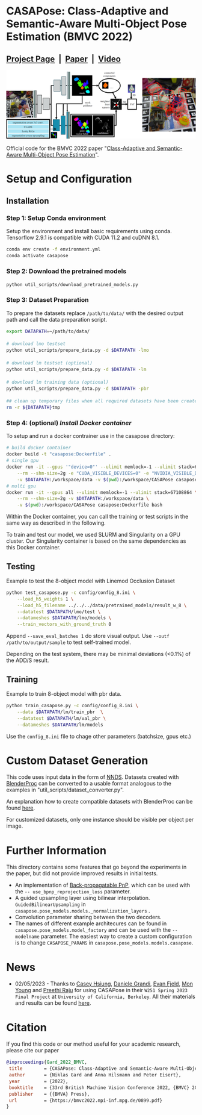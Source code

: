 # CASAPose: Class-Adaptive and Semantic-Aware Multi-Object Pose Estimation (BMVC 2022)

## [Project Page](https://bmvc2022.mpi-inf.mpg.de/899/) &nbsp;|&nbsp; [Paper](https://iphome.hhi.de/gard/papers/bmvc2022_gard_hilsmann_eisert.pdf) &nbsp;|&nbsp; [Video](https://youtu.be/MXn34Ye2T5k)

![alt text](data/images/teaser.jpg)

Official code for the BMVC 2022 paper "[Class-Adaptive and Semantic-Aware Multi-Object Pose Estimation](https://iphome.hhi.de/gard/papers/bmvc2022_gard_hilsmann_eisert.pdf)".

# Setup and Configuration

## Installation

### Step 1: Setup Conda environment

Setup the environment and install basic requirements using conda. Tensorflow 2.9.1 is compatible with CUDA 11.2 and cuDNN 8.1.

```bash
conda env create -f environment.yml
conda activate casapose
```

### Step 2: Download the pretrained models

```bash
python util_scripts/download_pretrained_models.py 
```

### Step 3: Dataset Preparation

To prepare the datasets replace `/path/to/data/` with the desired output path and call the data preparation script.

```bash
export DATAPATH=~/path/to/data/

# download lmo testset
python util_scripts/prepare_data.py -d $DATAPATH -lmo 

# download lm testset (optional)
python util_scripts/prepare_data.py -d $DATAPATH -lm 

# download lm training data (optional)
python util_scripts/prepare_data.py -d $DATAPATH -pbr

## clean up temporary files when all required datasets have been created correctly (optional) 
rm -r ${DATAPATH}tmp
```

### Step 4: (optional) *Install Docker container*

To setup and run a docker contrainer use in the casapose directory:

```bash
# build docker container
docker build -t "casapose:Dockerfile" .
# single gpu
docker run -it --gpus '"device=0"' --ulimit memlock=-1 --ulimit stack=67108864 \
    --rm --shm-size=2g -e "CUDA_VISIBLE_DEVICES=0" -e "NVIDIA_VISIBLE_DEVICES=0" \
    -v $DATAPATH:/workspace/data -v $(pwd):/workspace/CASAPose casapose:Dockerfile bash
# multi gpu
docker run -it --gpus all --ulimit memlock=-1 --ulimit stack=67108864 \
    --rm --shm-size=2g -v $DATAPATH:/workspace/data \
    -v $(pwd):/workspace/CASAPose casapose:Dockerfile bash
```

Within the Docker container, you can call the training or test scripts in the same way as described in the following.

To train and test our model, we used SLURM and Singularity on a GPU cluster. Our Singularity container is based on the same dependencies as this Docker container.

## Testing

Example to test the 8-object model with Linemod Occlusion Dataset

```bash
python test_casapose.py -c config/config_8.ini \
    --load_h5_weights 1 \
    --load_h5_filename ../../../data/pretrained_models/result_w_8 \
    --datatest $DATAPATH/lmo/test \
    --datameshes $DATAPATH/lmo/models \
    --train_vectors_with_ground_truth 0
```

Append `--save_eval_batches 1` do store visual output.
Use `--outf /path/to/output/sample` to test self-trained model.

Depending on the test system, there may be minimal deviations (<0.1%) of the ADD/S result.

## Training

Example to train 8-object model with pbr data.

```bash
python train_casapose.py -c config/config_8.ini \
    --data $DATAPATH/lm/train_pbr  \
    --datatest $DATAPATH/lm/val_pbr \
    --datameshes $DATAPATH/lm/models
```

Use the `config_8.ini` file to chage other parameters (batchsize, gpus etc.)

# Custom Dataset Generation

This code uses input data in the form of [NNDS](https://github.com/NVIDIA/Dataset_Synthesizer).
Datasets created with [BlenderProc](https://github.com/DLR-RM/BlenderProc) can be converted to a usable format analogous to the examples in "util_scripts/dataset_converter.py".

An explanation how to create compatible datasets with BlenderProc can be found [here](https://github.com/DLR-RM/BlenderProc/blob/3f40e88b72f272a1d3159849e651d690521f2aae/examples/datasets/bop_challenge/README.md).

For customized datasets, only one instance should be visible per object per image.

# Further Information

This directory contains some features that go beyond the experiments in the paper, but did not provide improved results in initial tests.

* An implementation of [Back-propagatable PnP](https://github.com/BoChenYS/BPnP), which can be used with the `-- use_bpnp_reprojection_loss` parameter.
* A guided upsampling layer using bilinear interpolation. `GuidedBilinearUpsampling` in `casapose.pose_models.models._normalization_layers` .
* Convolution parameter sharing between the two decoders.
* The names of different example architecures can be found in `casapose.pose_models.model_factory` and can be used with the `--modelname` parameter. The easiest way to create a custom configuration is to change `CASAPOSE_PARAMS` in `casapose.pose_models.models.casapose`.

# News

* 02/05/2023 - Thanks to [Casey Hsiung](https://github.com/hsiungc), [Daniele Grandi](https://github.com/grndnl), [Evan Fjeld](https://github.com/EvanFjeld), [Mon Young](https://github.com/mon203) and [Preethi Raju](https://github.com/preethir903) for using CASAPose in their `W251 Spring 2023 Final Project` at `University of California, Berkeley`. All their materials and results can be found [here](https://github.com/mon203/w251_final_project/tree/main).

# Citation

If you find this code or our method useful for your academic research, please cite our paper

```bibtex
@inproceedings{Gard_2022_BMVC,
 title        = {CASAPose: Class-Adaptive and Semantic-Aware Multi-Object Pose Estimation},
 author       = {Niklas Gard and Anna Hilsmann and Peter Eisert},
 year         = {2022},
 booktitle    = {33rd British Machine Vision Conference 2022, {BMVC} 2022, London, UK, November 21-24, 2022},
 publisher    = {{BMVA} Press},
 url          = {https://bmvc2022.mpi-inf.mpg.de/0899.pdf}
}
```
